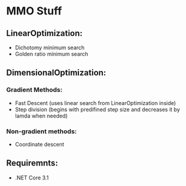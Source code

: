 # MMO Stuff
## LinearOptimization:
- Dichotomy minimum search
- Golden ratio minimum search
## DimensionalOptimization:
### Gradient Methods:
- Fast Descent (uses linear search from LinearOptimization inside)
- Step division (begins with predifined step size and decreases it by lamda when needed)
### Non-gradient methods:
- Coordinate descent

## Requiremnts:
- .NET Core 3.1
